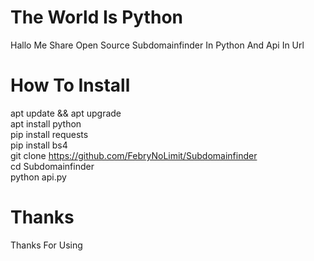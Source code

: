 # The World Is Python
Hallo Me Share Open Source Subdomainfinder In Python And Api In Url
# How To Install
  apt update && apt upgrade
  </br>
  apt install python
  </br>
  pip install requests
  </br>
  pip install bs4
  </br>
  git clone https://github.com/FebryNoLimit/Subdomainfinder
  </br>
  cd Subdomainfinder
  </br>
  python api.py
  </br>
# Thanks
  Thanks For Using

